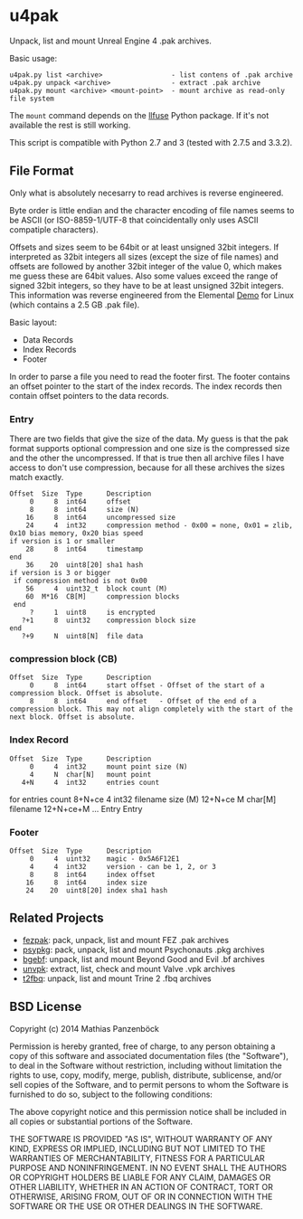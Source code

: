 u4pak
=====

Unpack, list and mount Unreal Engine 4 .pak archives.

Basic usage:

	u4pak.py list <archive>                 - list contens of .pak archive
	u4pak.py unpack <archive>               - extract .pak archive
	u4pak.py mount <archive> <mount-point>  - mount archive as read-only file system

The `mount` command depends on the [llfuse](https://code.google.com/p/python-llfuse/)
Python package. If it's not available the rest is still working.

This script is compatible with Python 2.7 and 3 (tested with 2.7.5 and 3.3.2).

File Format
-----------

Only what is absolutely necesarry to read archives is reverse engineered.

Byte order is little endian and the character encoding of file names seems to be
ASCII (or ISO-8859-1/UTF-8 that coincidentally only uses ASCII compatiple
characters).

Offsets and sizes seem to be 64bit or at least unsigned 32bit integers. If
interpreted as 32bit integers all sizes (except the size of file names) and offsets
are followed by another 32bit integer of the value 0, which makes me guess these
are 64bit values. Also some values exceed the range of signed 32bit integers, so
they have to be at least unsigned 32bit integers. This information was reverse
engineered from the Elemental [Demo](https://wiki.unrealengine.com/Linux_Demos)
for Linux (which contains a 2.5 GB .pak file).

Basic layout:

 * Data Records
 * Index Records
 * Footer

In order to parse a file you need to read the footer first. The footer contains
an offset pointer to the start of the index records. The index records then
contain offset pointers to the data records.

### Entry

There are two fields that give the size of the data. My guess is that the pak
format supports optional compression and one size is the compressed size and
the other the uncompressed. If that is true then all archive files I have access
to don't use compression, because for all these archives the sizes match exactly.

    Offset  Size  Type      Description
         0     8  int64     offset
         8     8  int64     size (N)
        16     8  int64     uncompressed size
        24     4  int32     compression method - 0x00 = none, 0x01 = zlib, 0x10 bias memory, 0x20 bias speed
    if version is 1 or smaller
        28     8  int64     timestamp
    end
        36    20  uint8[20] sha1 hash
    if version is 3 or bigger
     if compression method is not 0x00
        56     4  uint32_t  block count (M)
        60  M*16  CB[M]     compression blocks
     end
         ?     1  uint8     is encrypted
       ?+1     8  uint32    compression block size
    end
       ?+9     N  uint8[N]  file data

### compression block (CB)

    Offset  Size  Type      Description
         0     8  int64     start offset - Offset of the start of a compression block. Offset is absolute.
         8     8  int64     end offset   - Offset of the end of a compression block. This may not align completely with the start of the next block. Offset is absolute.
		
### Index Record

    Offset  Size  Type      Description
         0     4  int32     mount point size (N)
		 4     N  char[N]   mount point
	   4+N     4  int32     entries count
for entries count
    8+N+ce     4  int32     filename size (M)
   12+N+ce     M  char[M]   filename
 12+N+ce+M   ...  Entry     Entry

### Footer

    Offset  Size  Type      Description
         0     4  uint32    magic - 0x5A6F12E1
         4     4  int32     version - can be 1, 2, or 3
         8     8  int64     index offset
        16     8  int64     index size
        24    20  uint8[20] index sha1 hash

Related Projects
----------------

 * [fezpak](https://github.com/panzi/fezpak): pack, unpack, list and mount FEZ .pak archives
 * [psypkg](https://github.com/panzi/psypkg): pack, unpack, list and mount Psychonauts .pkg archives
 * [bgebf](https://github.com/panzi/bgebf): unpack, list and mount Beyond Good and Evil .bf archives
 * [unvpk](https://bitbucket.org/panzi/unvpk): extract, list, check and mount Valve .vpk archives
 * [t2fbq](https://github.com/panzi/t2fbq): unpack, list and mount Trine 2 .fbq archives

BSD License
-----------
Copyright (c) 2014 Mathias Panzenböck

Permission is hereby granted, free of charge, to any person obtaining a copy
of this software and associated documentation files (the "Software"), to deal
in the Software without restriction, including without limitation the rights
to use, copy, modify, merge, publish, distribute, sublicense, and/or sell
copies of the Software, and to permit persons to whom the Software is
furnished to do so, subject to the following conditions:

The above copyright notice and this permission notice shall be included in
all copies or substantial portions of the Software.

THE SOFTWARE IS PROVIDED "AS IS", WITHOUT WARRANTY OF ANY KIND, EXPRESS OR
IMPLIED, INCLUDING BUT NOT LIMITED TO THE WARRANTIES OF MERCHANTABILITY,
FITNESS FOR A PARTICULAR PURPOSE AND NONINFRINGEMENT. IN NO EVENT SHALL THE
AUTHORS OR COPYRIGHT HOLDERS BE LIABLE FOR ANY CLAIM, DAMAGES OR OTHER
LIABILITY, WHETHER IN AN ACTION OF CONTRACT, TORT OR OTHERWISE, ARISING FROM,
OUT OF OR IN CONNECTION WITH THE SOFTWARE OR THE USE OR OTHER DEALINGS IN
THE SOFTWARE.
